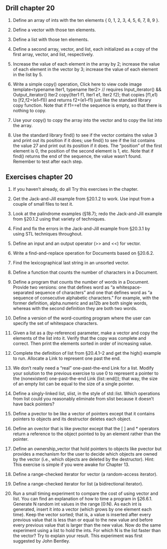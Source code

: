 ## Drill chapter 20
1. Define an array of ints with the ten elements { 0, 1, 2, 3, 4, 5, 6, 7, 8, 9 }. 

2. Define a vector<int> with those ten elements. 

3. Define a list<int> with those ten elements. 

4. Define a second array, vector, and list, each initialized as a copy of the first array, vector, and list, respectively. 

5. Increase the value of each element in the array by 2; increase the value of each element in the vector by 3; increase the value of each element in the list by 5. 

6. Write a simple copy() operation, Click here to view code image
template<typename Iter1, typename Iter2>          // requires Input_iterator<Iter1>() && Output_iterator<Iter2>() Iter2 copy(Iter1 f1, Iter1 e1, Iter2 f2); that copies [f1,e1) to [f2,f2+(e1–f1)) and returns f2+(e1–f1) just like the standard library copy function. Note that if f1==e1 the sequence is empty, so that there is nothing to copy. 

7. Use your copy() to copy the array into the vector and to copy the list into the array. 

8. Use the standard library find() to see if the vector contains the value 3 and print out its position if it does; use find() to see if the list contains the value 27 and print out its position if it does. The “position” of the first element is 0, the position of the second element is 1, etc. Note that if find() returns the end of the sequence, the value wasn’t found. Remember to test after each step.
 
## Exercises chapter 20
1. If you haven’t already, do all Try this exercises in the chapter. 

2. Get the Jack-and-Jill example from §20.1.2 to work. Use input from a couple of small files to test it. 

3. Look at the palindrome examples (§18.7); redo the Jack-and-Jill example from §20.1.2 using that variety of techniques. 

4. Find and fix the errors in the Jack-and-Jill example from §20.3.1 by using STL techniques throughout. 

5. Define an input and an output operator (>> and <<) for vector. 

6. Write a find-and-replace operation for Documents based on §20.6.2.

7. Find the lexicographical last string in an unsorted vector<string>. 

8. Define a function that counts the number of characters in a Document. 

9. Define a program that counts the number of words in a Document. Provide two versions: one that defines word as “a whitespace-separated sequence of characters” and one that defines word as “a sequence of consecutive alphabetic characters.” For example, with the former definition, alpha.numeric and as12b are both single words, whereas with the second definition they are both two words. 

10. Define a version of the word-counting program where the user can specify the set of whitespace characters. 

11. Given a list<int> as a (by-reference) parameter, make a vector<double> and copy the elements of the list into it. Verify that the copy was complete and correct. Then print the elements sorted in order of increasing value. 

12. Complete the definition of list from §20.4.1–2 and get the high() example to run. Allocate a Link to represent one past the end. 

13. We don’t really need a “real” one-past-the-end Link for a list. Modify your solution to the previous exercise to use 0 to represent a pointer to the (nonexistent) one-past-the-end Link (list<Elem>::end()); that way, the size of an empty list can be equal to the size of a single pointer. 

14. Define a singly-linked list, slist, in the style of std::list. Which operations from list could you reasonably eliminate from slist because it doesn’t have back pointers? 

15. Define a pvector to be like a vector of pointers except that it contains pointers to objects and its destructor deletes each object. 

16. Define an ovector that is like pvector except that the [ ] and * operators return a reference to the object pointed to by an element rather than the pointer. 

17. Define an ownership_vector that hold pointers to objects like pvector but provides a mechanism for the user to decide which objects are owned by the vector (i.e., which objects are deleted by the destructor). Hint: This exercise is simple if you were awake for Chapter 13. 

18. Define a range-checked iterator for vector (a random-access iterator).

19. Define a range-checked iterator for list (a bidirectional iterator). 

20. Run a small timing experiment to compare the cost of using vector and list. You can find an explanation of how to time a program in §26.6.1. Generate N random int values in the range [0:N). As each int is generated, insert it into a vector<int> (which grows by one element each time). Keep the vector sorted; that is, a value is inserted after every previous value that is less than or equal to the new value and before every previous value that is larger than the new value. Now do the same experiment using a list<int> to hold the ints. For which N is the list faster than the vector? Try to explain your result. This experiment was first suggested by John Bentley. 